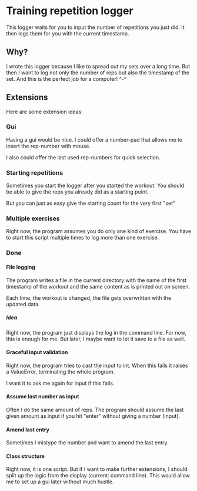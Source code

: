 # Training repetition logger

This logger waits for you to input the number of repetitions you just did.
It then logs them for you with the current timestamp.

## Why?

I wrote this logger because I like to spread out my sets over a long time.
But then I want to log not only the number of reps but also the timestamp 
of the set. And this is the perfect job for a computer! ^-^

## Extensions

Here are some extension ideas:

### Gui

Having a gui would be nice. I could offer a number-pad that allows me to insert the rep-number with mouse.

I also could offer the last used rep-numbers for quick selection.



### Starting repetitions

Sometimes you start the logger after you started the workout. You should be able to give the reps you already did as a starting point.

But you can just as easy give the starting count for the very first "set"

### Multiple exercises

Right now, the program assumes you do only one kind of exercise. You have to start this script multiple times to log more than one exercise.

### Done

#### File logging
The program writes a file in the current directory with the name of the first timestamp of the workout and the same content as is printed out on screen.

Each time, the workout is changed, the file gets overwritten with the updated data.

##### Idea
Right now, the program just displays the log in the command line. For now, this is enough for me. But later, I maybe want to let it save to a file as well.

#### Graceful input validation

Right now, the program tries to cast the input to int. When this fails it raises a ValueError, terminating the whole program.

I want it to ask me again for input if this fails.

#### Assume last number as input

Often I do the same amount of reps. The program should assume the last given amount as input if you hit "enter" without giving a number (input).

#### Amend last entry

Sometimes I mistype the number and want to amend the last entry.

#### Class structure

Right now, it is one script. But if I want to make further extensions, I should split up the logic from the display (current: command line). This would allow me to set up a gui later without much hustle.
